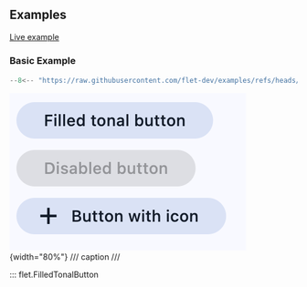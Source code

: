 ## Examples

[Live example](https://flet-controls-gallery.fly.dev/buttons/filledtonalbutton)

### Basic Example

```python
--8<-- "https://raw.githubusercontent.com/flet-dev/examples/refs/heads/v1-docs/python/controls/filled-tonal-button/basic.py"
```

![basic](https://raw.githubusercontent.com/flet-dev/examples/v1-docs/python/controls/filled-tonal-button/media/basic.png){width="80%"}
/// caption
///

::: flet.FilledTonalButton
